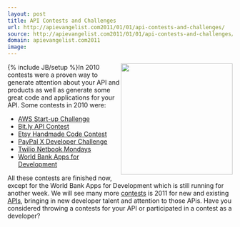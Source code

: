 ```yaml
---
layout: post
title: API Contests and Challenges
url: http://apievangelist.com2011/01/01/api-contests-and-challenges/
source: http://apievangelist.com2011/01/01/api-contests-and-challenges/
domain: apievangelist.com2011
image: 
---
```

{% include JB/setup %}<img src="http://kinlane-productions.s3.amazonaws.com/api-evangelist/World-Bank-Apps-for-Development.jpg"  width="250" align="right" />In 2010 contests were a proven way to generate attention about your API and products as well as generate some great code and applications for your API.
Some contests in 2010 were:
<ul>
     <li>
          <a href="http://aws.amazon.com/startupchallenge" target="_blank">AWS Start-up Challenge</a>
     </li>
     <li>
          <a href="http://blog.bit.ly/post/1307062006/its-a-bit-ly-api-contest">Bit.ly API Contest</a>
     </li>
     <li>
          <a href="%20http://www.programmableweb.com/contests">Etsy Handmade Code Contest</a>
     </li>
     <li>
          <a href="https://www.x.com/community/ppx/devchallenge">PayPal X Developer Challenge</a>
     </li>
     <li>
          <a href="http://contests.twilio.com/" target="_blank">Twilio Netbook Mondays</a>
     </li>
     <li>
          <a href="http://appsfordevelopment.challengepost.com/" target="_blank">World Bank Apps for Development</a>
     </li>
</ul>All these contests are finished now, except for the World Bank Apps for Development which is still running for another week.
We will see many more <a href="http://www.apievangelist.com/ecosystem-building-blocks-detail.php?Building_Block_ID=201">contests</a> is 2011 for new and existing <a href="http://www.apievangelist.com/">APIs</a>, bringing in new developer talent and attention to those APis. Have you considered throwing a contests for your API or participated in a contest as a developer?
